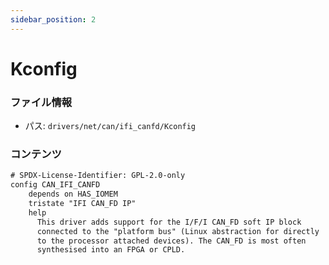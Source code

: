 ```yaml
---
sidebar_position: 2
---
```

# Kconfig

### ファイル情報

- パス: `drivers/net/can/ifi_canfd/Kconfig`

### コンテンツ

```txt
# SPDX-License-Identifier: GPL-2.0-only
config CAN_IFI_CANFD
	depends on HAS_IOMEM
	tristate "IFI CAN_FD IP"
	help
	  This driver adds support for the I/F/I CAN_FD soft IP block
	  connected to the "platform bus" (Linux abstraction for directly
	  to the processor attached devices). The CAN_FD is most often
	  synthesised into an FPGA or CPLD.

```
